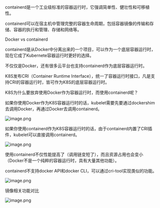 containerd是一个工业级标准的容器运行时，它强调简单性、健壮性和可移植性。

containerd可以在宿主机中管理完整的容器生命周期，包括容器镜像的传输和存储、容器的执行和管理、存储和网络等。

Docker vs containerd

containerd是从Docker中分离出来的一个项目，可以作为一个底层容器运行时，现在它成了Kubernete容器运行时更好的选择。

不仅仅是Docker，还有很多云平台也支持containerd作为底层容器运行时。

K8S发布CRI（Container Runtime Interface），统一了容器运行时接口，凡是支持CRI的容器运行时，皆可作为K8S的底层容器运行时。

K8S为什么要放弃使用Docker作为容器运行时，而使用containerd呢？

如果你使用Docker作为K8S容器运行时的话，kubelet需要先要通过dockershim去调用Docker，再通过Docker去调用containerd。


![image.png](https://p6-juejin.byteimg.com/tos-cn-i-k3u1fbpfcp/3ab155063cdb4e55a7371d975866742b~tplv-k3u1fbpfcp-watermark.image)

如果你使用containerd作为K8S容器运行时的话，由于containerd内置了CRI插件，kubelet可以直接调用containerd。


![image.png](https://p1-juejin.byteimg.com/tos-cn-i-k3u1fbpfcp/ec64b04beb174263894b6991f356b348~tplv-k3u1fbpfcp-watermark.image)

使用containerd不仅性能提高了（调用链变短了），而且资源占用也会变小（Docker不是一个纯粹的容器运行时，具有大量其他功能）。

containerd不支持docker API和docker CLI，可以通过cri-tool实现类似的功能。


![image.png](https://p3-juejin.byteimg.com/tos-cn-i-k3u1fbpfcp/e22536cd8be14981b91ac0229938a437~tplv-k3u1fbpfcp-watermark.image)

镜像相关功能对比


![image.png](https://p1-juejin.byteimg.com/tos-cn-i-k3u1fbpfcp/78a1af12d6c8457885d513516cf94aef~tplv-k3u1fbpfcp-watermark.image)
